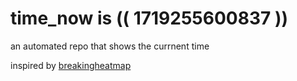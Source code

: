 # time_now is (( 1719255600837 ))

an automated repo that shows the currnent time

inspired by [breakingheatmap](https://github.com/breakingheatmap/breakingheatmap)